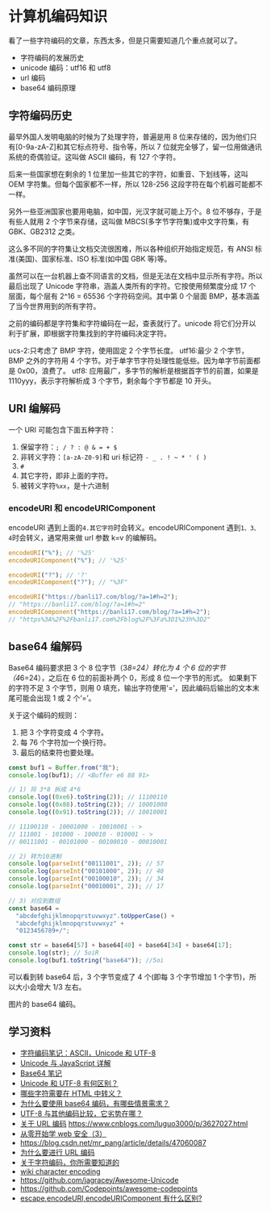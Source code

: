 # 计算机编码知识

看了一些字符编码的文章，东西太多，但是只需要知道几个重点就可以了。

- 字符编码的发展历史
- unicode 编码：utf16 和 utf8
- url 编码
- base64 编码原理

## 字符编码历史

最早外国人发明电脑的时候为了处理字符，普遍是用 8 位来存储的，因为他们只有[0-9a-zA-Z]和其它标点符号、指令等，所以 7 位就完全够了，留一位用做通讯系统的奇偶验证。这叫做 ASCII 编码，有 127 个字符。

后来一些国家想在剩余的 1 位里加一些其它的字符，如重音、下划线等，这叫 OEM 字符集。但每个国家都不一样，所以 128-256 这段字符在每个机器可能都不一样。

另外一些亚洲国家也要用电脑，如中国，光汉字就可能上万个。8 位不够存，于是有些人就用 2 个字节来存储，这叫做 MBCS(多字节字符集)或中文字符集，有 GBK、GB2312 之类。

这么多不同的字符集让文档交流很困难，所以各种组织开始指定规范，有 ANSI 标准(美国)、国家标准、ISO 标准(如中国 GBK 等)等。

虽然可以在一台机器上查不同语言的文档，但是无法在文档中显示所有字符。所以最后出现了 Unicode 字符串，涵盖人类所有的字符。它按使用频繁度分成 17 个层面，每个层有 2^16 = 65536 个字符码空间。其中第 0 个层面 BMP，基本涵盖了当今世界用到的所有字符。

之前的编码都是字符集和字符编码在一起，查表就行了。unicode 将它们分开以利于扩展，即根据字符集找到的字符编码决定字符。

ucs-2:只考虑了 BMP 字符，使用固定 2 个字节长度。
utf16:最少 2 个字节，BMP 之外的字符用 4 个字节。对于单字节字符处理性能低些。因为单字节前面都是 0x00，浪费了。
utf8: 应用最广，多字节的解析是根据首字节的前置，如果是 1110yyy，表示字符解析成 3 个字节，剩余每个字节都是 10 开头。

## URI 编解码

一个 URI 可能包含下面五种字符：

1. 保留字符：`; / ? : @ & = + $`
2. 非转义字符：`[a-zA-Z0-9]`和 uri 标记符 `- _ . ! ~ * ' ( )`
3. `#`
4. 其它字符，即非上面的字符。
5. 被转义字符`%xx`，是十六进制

### encodeURI 和 encodeURIComponent

encodeURI 遇到上面的`4.其它字符`时会转义。encodeURIComponent 遇到`1、3、4`时会转义，通常用来做 url 参数 k=v 的编解码。

```js
encodeURI("%"); // '%25'
encodeURIComponent("%"); // '%25'

encodeURI("?"); // '?'
encodeURIComponent("?"); // "%3F"

encodeURI("https://banli17.com/blog/?a=1#h=2");
// "https://banli17.com/blog/?a=1#h=2"
encodeURIComponent("https://banli17.com/blog/?a=1#h=2");
// "https%3A%2F%2Fbanli17.com%2Fblog%2F%3Fa%3D1%23h%3D2"
```

## base64 编解码

Base64 编码要求把 3 个 8 位字节（3*8=24）转化为 4 个 6 位的字节（4*6=24），之后在 6 位的前面补两个 0，形成 8 位一个字节的形式。 如果剩下的字符不足 3 个字节，则用 0 填充，输出字符使用‘=’，因此编码后输出的文本末尾可能会出现 1 或 2 个‘=’。

关于这个编码的规则：

1. 把 3 个字符变成 4 个字符。
2. 每 76 个字符加一个换行符。
3. 最后的结束符也要处理。

```js
const buf1 = Buffer.from("我");
console.log(buf1); // <Buffer e6 88 91>

// 1) 将 3*8 拆成 4*6
console.log((0xe6).toString(2)); // 11100110
console.log((0x88).toString(2)); // 10001000
console.log((0x91).toString(2)); // 10010001

// 11100110 - 10001000 - 10010001 - >
// 111001 - 101000 - 100010 - 010001 - >
// 00111001 - 00101000 - 00100010 - 00010001

// 2) 转为10进制
console.log(parseInt("00111001", 2)); // 57
console.log(parseInt("00101000", 2)); // 40
console.log(parseInt("00100010", 2)); // 34
console.log(parseInt("00010001", 2)); // 17

// 3) 对应到数组
const base64 =
  "abcdefghijklmnopqrstuvwxyz".toUpperCase() +
  "abcdefghijklmnopqrstuvwxyz" +
  "0123456789+/";

const str = base64[57] + base64[40] + base64[34] + base64[17];
console.log(str); // 5oiR
console.log(buf1.toString("base64")); //5oi
```

可以看到转 base64 后，3 个字节变成了 4 个(即每 3 个字节增加 1 个字节)，所以大小会增大 1/3 左右。

图片的 base64 编码。

## 学习资料

- [字符编码笔记：ASCII，Unicode 和 UTF-8](http://www.ruanyifeng.com/blog/2007/10/ascii_unicode_and_utf-8.html)
- [Unicode 与 JavaScript 详解](http://www.ruanyifeng.com/blog/2014/12/unicode.html)
- [Base64 笔记 ](http://www.ruanyifeng.com/blog/2008/06/base64.html)
- [Unicode 和 UTF-8 有何区别？](https://www.zhihu.com/question/23374078)
- [哪些字符需要在 HTML 中转义？](https://stackoverflow.com/questions/7381974/which-characters-need-to-be-escaped-on-html)
- [为什么要使用 base64 编码，有哪些情景需求？](https://www.zhihu.com/question/36306744)
- [UTF-8 与其他编码比较，它劣势在哪？](https://www.zhihu.com/question/30987792)
- [关于 URL 编码](http://www.ruanyifeng.com/blog/2010/02/url_encoding.html)
  https://www.cnblogs.com/luguo3000/p/3627027.html
- [从零开始学 web 安全（3）](http://imweb.io/topic/57024e4606f2400432c1396d)
- https://blog.csdn.net/mr_pang/article/details/47060087
- [为什么要进行 URL 编码](https://www.cnblogs.com/jerrysion/p/5522673.html)
- [关于字符编码，你所需要知道的](http://www.imkevinyang.com/2010/06/%E5%85%B3%E4%BA%8E%E5%AD%97%E7%AC%A6%E7%BC%96%E7%A0%81%EF%BC%8C%E4%BD%A0%E6%89%80%E9%9C%80%E8%A6%81%E7%9F%A5%E9%81%93%E7%9A%84.html)
- [wiki character encoding](https://en.wikipedia.org/wiki/Character_encoding)
- https://github.com/jagracey/Awesome-Unicode
- https://github.com/Codepoints/awesome-codepoints
- [escape,encodeURI,encodeURIComponent 有什么区别?](https://www.zhihu.com/question/21861899)
